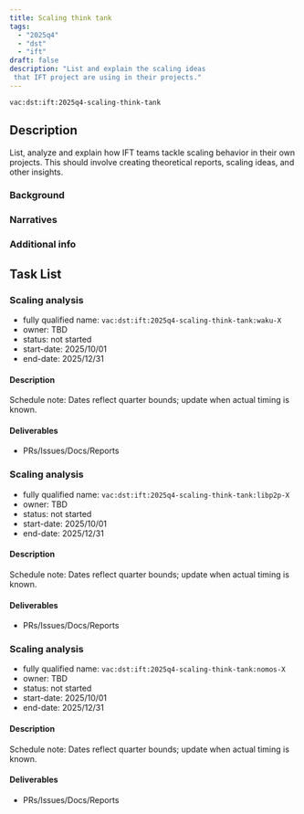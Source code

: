 ```yaml
---
title: Scaling think tank
tags:
  - "2025q4"
  - "dst"
  - "ift"
draft: false
description: "List and explain the scaling ideas
 that IFT project are using in their projects."
---
```


`vac:dst:ift:2025q4-scaling-think-tank`

## Description
List, analyze and explain how IFT teams
tackle scaling behavior in their own projects.
This should involve creating theoretical reports,
scaling ideas, and other insights.

### Background

### Narratives

### Additional info

## Task List

### Scaling analysis

* fully qualified name: `vac:dst:ift:2025q4-scaling-think-tank:waku-X`
* owner: TBD
* status: not started
* start-date: 2025/10/01
* end-date: 2025/12/31

#### Description

Schedule note: Dates reflect quarter bounds; update when actual timing is known.
#### Deliverables
- PRs/Issues/Docs/Reports


### Scaling analysis

* fully qualified name: `vac:dst:ift:2025q4-scaling-think-tank:libp2p-X`
* owner: TBD
* status: not started
* start-date: 2025/10/01
* end-date: 2025/12/31

#### Description

Schedule note: Dates reflect quarter bounds; update when actual timing is known.
#### Deliverables
- PRs/Issues/Docs/Reports


### Scaling analysis

* fully qualified name: `vac:dst:ift:2025q4-scaling-think-tank:nomos-X`
* owner: TBD
* status: not started
* start-date: 2025/10/01
* end-date: 2025/12/31

#### Description

Schedule note: Dates reflect quarter bounds; update when actual timing is known.
#### Deliverables
- PRs/Issues/Docs/Reports

